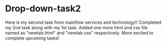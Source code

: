 # Drop-down-task2
Here is my second task from mainflow services and technology!!
Completed my 2nd task along with my 1st task.
Added one more html and css file named as "newtab.html" and "newtab.css" respectively.
More excited to complete upcoming tasks!
